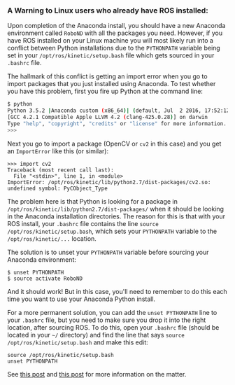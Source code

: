 ### A Warning to Linux users who already have ROS installed:

Upon completion of the Anaconda install, you should have a new Anaconda environment called `RoboND` with all the packages you need.  However, if you have ROS installed on your Linux machine you will most likely run into a conflict between Python installations due to the `PYTHONPATH` variable being set in your `/opt/ros/kinetic/setup.bash` file which gets sourced in your `.bashrc` file.  

The hallmark of this conflict is getting an import error when you go to import packages that you just installed using Anaconda.  To test whether you have this problem, first you fire up Python at the command line:

```sh
$ python
Python 3.5.2 |Anaconda custom (x86_64)| (default, Jul  2 2016, 17:52:12) 
[GCC 4.2.1 Compatible Apple LLVM 4.2 (clang-425.0.28)] on darwin
Type "help", "copyright", "credits" or "license" for more information.
>>>
```
Next you go to import a package (OpenCV or `cv2` in this case) and you get an `ImportError` like this (or similar):

```
>>> import cv2
Traceback (most recent call last):
  File "<stdin>", line 1, in <module>
ImportError: /opt/ros/kinetic/lib/python2.7/dist-packages/cv2.so: undefined symbol: PyCObject_Type
```

The problem here is that Python is looking for a package in `/opt/ros/kinetic/lib/python2.7/dist-packages/` when it should be looking in the Anaconda installation directories.  The reason for this is that with your ROS install, your `.bashrc` file contains the line `source /opt/ros/kinetic/setup.bash`, which sets your `PYTHONPATH` variable to the `/opt/ros/kinetic/...` location.  

The solution is to unset your `PYTHONPATH` variable before sourcing your Anaconda environment:

```
$ unset PYTHONPATH
$ source activate RoboND
```
And it should work!  But in this case, you'll need to remember to do this each time you want to use your Anaconda Python install.  

For a more permanent solution, you can add the `unset PYTHONPATH` line to your `.bashrc` file, but you need to make sure you drop it into the right location, after sourcing ROS.  To do this, open your `.bashrc` file (should be located in your `~/` directory) and find the line that says `source /opt/ros/kinetic/setup.bash` and make this edit:

```
source /opt/ros/kinetic/setup.bash
unset PYTHONPATH
```

See [this post](https://stackoverflow.com/questions/43019951/after-install-ros-kinetic-cannot-import-opencv) and [this post](https://stackoverflow.com/questions/17386880/does-anaconda-create-a-separate-pythonpath-variable-for-each-new-environment) for more information on the matter.  